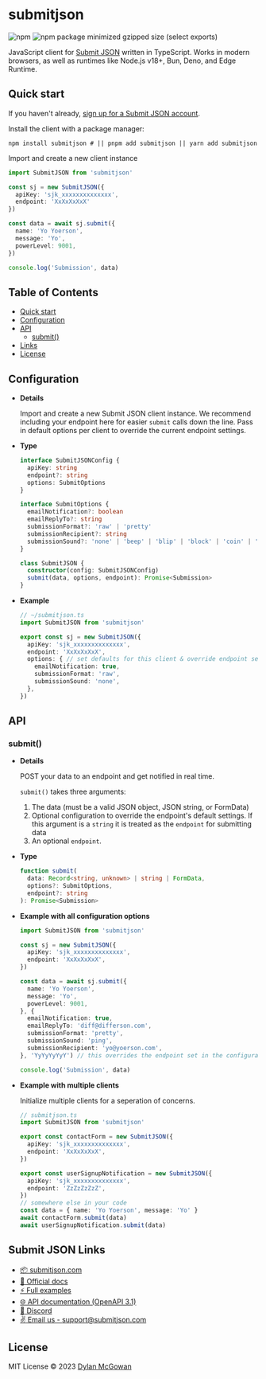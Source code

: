 # submitjson

![npm](https://img.shields.io/npm/v/submitjson?color=%2384cc16)
![npm package minimized gzipped size (select exports)](https://img.shields.io/bundlejs/size/submitjson)

JavaScript client for [Submit JSON](https://www.submitjson.com) written in TypeScript. Works in modern browsers, as well as runtimes like Node.js v18+, Bun, Deno, and Edge Runtime.


## Quick start
If you haven't already, [sign up for a Submit JSON account](https://www.submitjson.com/signup).

Install the client with a package manager:

```shell
npm install submitjson # || pnpm add submitjson || yarn add submitjson
```

Import and create a new client instance

```ts
import SubmitJSON from 'submitjson'

const sj = new SubmitJSON({
  apiKey: 'sjk_xxxxxxxxxxxxxx',
  endpoint: 'XxXxXxXxX'
})

const data = await sj.submit({
  name: 'Yo Yoerson',
  message: 'Yo',
  powerLevel: 9001,
})

console.log('Submission', data)
```

## Table of Contents
- [Quick start](#quick-start)
- [Configuration](#configuration)
- [API](#api)
  - [submit()](#submit)
- [Links](#submit-json-links)
- [License](#license)

## Configuration

- **Details**
  
  Import and create a new Submit JSON client instance. We recommend including your endpoint here for easier `submit` calls down the line. Pass in default options per client to override the current endpoint settings.


- **Type**
  ```ts
  interface SubmitJSONConfig {
    apiKey: string
    endpoint?: string
    options: SubmitOptions
  }

  interface SubmitOptions {
    emailNotification?: boolean
    emailReplyTo?: string
    submissionFormat?: 'raw' | 'pretty'
    submissionRecipient?: string
    submissionSound?: 'none' | 'beep' | 'blip' | 'block' | 'coin' | 'ding' | 'dink' | 'honk' | 'jump' | 'ping' | 'pong' | 'snare'
  }

  class SubmitJSON {
    constructor(config: SubmitJSONConfig)
    submit(data, options, endpoint): Promise<Submission>
  }
  ```

- **Example**
  ```ts
  // ~/submitjson.ts
  import SubmitJSON from 'submitjson'

  export const sj = new SubmitJSON({
    apiKey: 'sjk_xxxxxxxxxxxxxx',
    endpoint: 'XxXxXxXxX',
    options: { // set defaults for this client & override endpoint settings
      emailNotification: true,
      submissionFormat: 'raw',
      submissionSound: 'none',
    },
  })
  ```

## API

### submit()
- **Details**

  POST your data to an endpoint and get notified in real time.
  
  `submit()` takes three arguments:
    1. The data (must be a valid JSON object, JSON string, or FormData)
    2. Optional configuration to override the endpoint's default settings. If this argument is a `string` it is treated as the `endpoint` for submitting data
    3. An optional `endpoint`.

- **Type**

  ```ts
  function submit(
    data: Record<string, unknown> | string | FormData,
    options?: SubmitOptions,
    endpoint?: string
  ): Promise<Submission>
  ```

- **Example with all configuration options**

  ```ts
  import SubmitJSON from 'submitjson'

  const sj = new SubmitJSON({
    apiKey: 'sjk_xxxxxxxxxxxxxx',
    endpoint: 'XxXxXxXxX',
  })

  const data = await sj.submit({
    name: 'Yo Yoerson',
    message: 'Yo',
    powerLevel: 9001,
  }, {
    emailNotification: true,
    emailReplyTo: 'diff@differson.com',
    submissionFormat: 'pretty',
    submissionSound: 'ping',
    submissionRecipient: 'yo@yoerson.com',
  }, 'YyYyYyYyY') // this overrides the endpoint set in the configuration

  console.log('Submission', data)
  ```

- **Example with multiple clients**

  Initialize multiple clients for a seperation of concerns.

  ```ts
  // submitjson.ts
  import SubmitJSON from 'submitjson'

  export const contactForm = new SubmitJSON({
    apiKey: 'sjk_xxxxxxxxxxxxxx',
    endpoint: 'XxXxXxXxX',
  })

  export const userSignupNotification = new SubmitJSON({
    apiKey: 'sjk_xxxxxxxxxxxxxx',
    endpoint: 'ZzZzZzZzZ',
  })
  // somewhere else in your code
  const data = { name: 'Yo Yoerson', message: 'Yo' }
  await contactForm.submit(data)
  await userSignupNotification.submit(data)
  ```

## Submit JSON Links
- [📦 submitjson.com](https://www.submitjson.com)
- [📖 Official docs](https://www.submitjson.com/docs)
- [⚡️ Full examples](https://www.submitjson.com/docs/examples)
- [🌐 API documentation (OpenAPI 3.1)](https://api.submitjson.com/v1/docs)
- [👾 Discord](https://discord.gg/CTcKzgC9hz)
- [✌️ Email us - support@submitjson.com](mailto:support@submitjson.com)

## License

MIT License © 2023 [Dylan McGowan](https://github.com/dylanmcgowan)